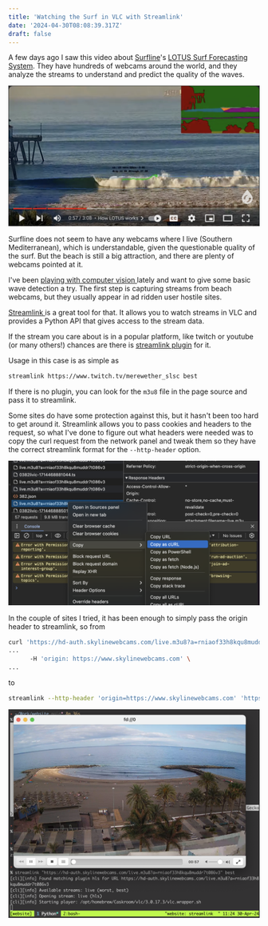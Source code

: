 ```yaml
---
title: 'Watching the Surf in VLC with Streamlink'
date: '2024-04-30T08:08:39.317Z'
draft: false
---
```


A few days ago I saw this video about [Surfline](https://www.surfline.com/)&apos;s [LOTUS Surf Forecasting System](https://www.youtube.com/watch?v=xecRZIM6Vlg). 
They have hundreds of webcams around the world, and they analyze the streams to understand and predict the quality of the waves.

[![surfline-lotus](../public/images/surfline-lotus.png)](https://www.youtube.com/watch?v=xecRZIM6Vlg)

Surfline does not seem to have any webcams where I live (Southern
Mediterranean), which is understandable, given the questionable quality of the surf. 
But the beach is still a big attraction, and there are plenty of webcams pointed at it.

I've been [ playing with computer vision
](https://github.com/jesusgollonet/opencv-clip-cutter) lately and want to give some basic wave detection a try.  The first step is capturing streams from beach webcams, but they usually appear in ad ridden user hostile sites.

[Streamlink ](https://streamlink.github.io/) 
is a great tool for that. It allows you to watch streams in VLC and provides a Python API that gives access to the stream data.

If the stream you care about is in a popular platform, like twitch or youtube
(or many others!) chances are there is [streamlink plugin](https://streamlink.github.io/plugins.html) for it.

Usage in this case is as simple as 
```bash
streamlink https://www.twitch.tv/merewether_slsc best 
```

If there is no plugin, you can look for the `m3u8` file in the page source and pass it to streamlink. 

Some sites do have some protection against this, but it hasn't been too hard to get around it.
Streamlink allows you to pass cookies and headers to the request, so what I've done to figure out what headers were needed was to copy the curl
request from the network panel and tweak them so they have the correct streamlink format for the `--http-header` option.

![image_2024-04-30-11-22-11](../public/images/image_2024-04-30-11-22-11.png)

In the couple of sites I tried, it has been enough to simply pass the origin
header to streamlink, so from

```bash
curl 'https://hd-auth.skylinewebcams.com/live.m3u8?a=rniaof33h8kqu8muddr7t086v3'
...
      -H 'origin: https://www.skylinewebcams.com' \
...
```

to 

```bash
streamlink --http-header 'origin=https://www.skylinewebcams.com' 'https://hd-auth.skylinewebcams.com/live.m3u8?a=rniaof33h8kqu8muddr7t086v3' best 
```

![image_2024-04-30-11-25-04](../public/images/image_2024-04-30-11-25-04.png)





